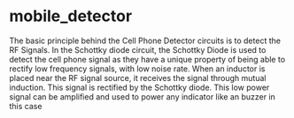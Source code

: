 # mobile_detector
The basic principle behind the Cell Phone Detector circuits is to detect the RF Signals. In the Schottky diode circuit, the Schottky Diode is used to detect the cell phone signal as they have a unique property of being able to rectify low frequency signals, with low noise rate. When an inductor is placed near the RF signal source, it receives the signal through mutual induction. This signal is rectified by the Schottky diode. This low power signal can be amplified and used to power any indicator like an buzzer in this case
